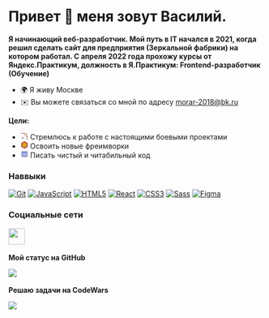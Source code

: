 # Привет 👋 меня зовут Василий.
**Я начинающий веб-разработчик. Мой путь в IT начался в 2021, когда решил сделать сайт для предприятия (Зеркальной фабрики) на котором работал. С апреля 2022 года прохожу курсы от Яндекс.Практикум, должность в Я.Практикум: Frontend-разработчик (Обучение)** 
* 🌍 Я живу Москве 
* ✉️  Вы можете связаться со мной по адресу 
[morar-2018@bk.ru](mailto:morar-2018@bk.ru)

**Цели:**
* <img src='/icons8-лук-и-стрела-15.png' /> Стремлюсь к работе с настоящими боевыми проектами
* <img src='/icons8-framework-15.png' /> Освоить новые фреимворки
* <img src='/icons8-код-15.png' /> Писать чистый и читабильный код

### Наввыки

<p align="left">
<a href="https://git-scm.com/" target="_blank" rel="noreferrer"><img src="https://raw.githubusercontent.com/danielcranney/readme-generator/main/public/icons/skills/git-colored.svg" width="36" height="36" alt="Git" /></a>
<a href="https://developer.mozilla.org/en-US/docs/Web/JavaScript" target="_blank" rel="noreferrer"><img src="https://raw.githubusercontent.com/danielcranney/readme-generator/main/public/icons/skills/javascript-colored.svg" width="36" height="36" alt="JavaScript" /></a>
<a href="https://developer.mozilla.org/en-US/docs/Glossary/HTML5" target="_blank" rel="noreferrer"><img src="https://raw.githubusercontent.com/danielcranney/readme-generator/main/public/icons/skills/html5-colored.svg" width="36" height="36" alt="HTML5" /></a>
<a href="https://reactjs.org/" target="_blank" rel="noreferrer"><img src="https://raw.githubusercontent.com/danielcranney/readme-generator/main/public/icons/skills/react-colored.svg" width="36" height="36" alt="React" /></a>
<a href="https://www.w3.org/TR/CSS/#css" target="_blank" rel="noreferrer"><img src="https://raw.githubusercontent.com/danielcranney/readme-generator/main/public/icons/skills/css3-colored.svg" width="36" height="36" alt="CSS3" /></a>
<a href="https://sass-lang.com/" target="_blank" rel="noreferrer"><img src="https://raw.githubusercontent.com/danielcranney/readme-generator/main/public/icons/skills/sass-colored.svg" width="36" height="36" alt="Sass" /></a>
<a href="https://www.figma.com/" target="_blank" rel="noreferrer"><img src="https://raw.githubusercontent.com/danielcranney/readme-generator/main/public/icons/skills/figma-colored.svg" width="36" height="36" alt="Figma" /></a>
</p>


### Социальные сети 

<p align="left"> <a href="https://www.github.com/Vasilii-0009" target="_blank" rel="noreferrer"><img src="https://raw.githubusercontent.com/danielcranney/readme-generator/main/public/icons/socials/github.svg" width="32" height="32" /></a></p>



<b>Мой статус на GitHub</b>

<a href="http://www.github.com/Vasilii-0009"><img src="https://github-readme-streak-stats.herokuapp.com/?user=Vasilii-0009&stroke=ffffff&background=1c1917&ring=0891b2&fire=0891b2&currStreakNum=ffffff&currStreakLabel=0891b2&sideNums=ffffff&sideLabels=ffffff&dates=ffffff&hide_border=true" /></a>

<b> Решаю задачи на CodeWars</b>

<a href="https://www.codewars.com/users/Vasilii-0009"><img src="https://i.ytimg.com/vi/O7TCs3HeCVo/maxresdefault.jpg?7857057827 " /></a>